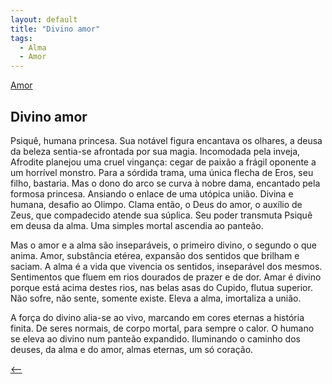 ```yaml
---
layout: default
title: "Divino amor"
tags:
  - Alma
  - Amor
--- 
```




[Amor](./)

## Divino amor

Psiquê, humana princesa. Sua notável figura encantava os olhares, a deusa da beleza sentia-se afrontada por sua magia. Incomodada pela inveja, Afrodite planejou uma cruel vingança: cegar de paixão a frágil oponente a um horrível monstro. Para a sórdida trama, uma única flecha de Eros, seu filho, bastaria. Mas o dono do arco se curva à nobre dama, encantado pela formosa princesa. Ansiando o enlace de uma utópica união. Divina e humana, desafio ao Olimpo. Clama então, o Deus do amor, o auxílio de Zeus, que compadecido atende sua súplica. Seu poder transmuta Psiquê em deusa da alma. Uma simples mortal ascendia ao panteão.

Mas o amor e a alma são inseparáveis, o primeiro divino, o segundo o que anima. Amor, substância etérea, expansão dos sentidos que brilham e saciam. A alma é a vida que vivencia os sentidos, inseparável dos mesmos. Sentimentos que fluem em rios dourados de prazer e de dor. Amar é divino porque está acima destes rios, nas belas asas do Cupido, flutua superior. Não sofre, não sente, somente existe. Eleva a alma, imortaliza a união.

A força do divino alia-se ao vivo, marcando em cores eternas a história finita. De seres normais, de corpo mortal, para sempre o calor. O humano se eleva ao divino num panteão expandido. Iluminando o caminho dos deuses, da alma e do amor, almas eternas, um só coração.

[<--](./)